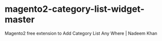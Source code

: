 # magento2-category-list-widget-master
Magento2 free extension to Add Category List Any Where | Nadeem Khan
